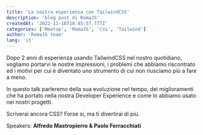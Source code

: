 ```yaml
---
title: 'La nostra esperienza con TailwindCSS'
description: 'blog post di RomaJS'
createdAt: '2022-11-16T18:45:57.777Z'
categories: ['Meetup', 'RomaJS', 'Css', 'Tailwind']
author: 'RomaJS team'
lang: 'it'
---
```


Dopo 2 anni di esperienza usando TailwindCSS nel nostro quotidiano, vogliamo portarvi le nostre impressioni, i problemi che abbiamo riscontrato ed i motivi per cui è diventato uno strumento di cui non riusciamo più a fare a meno.

In questo talk parleremo della sua evoluzione nel tempo, dei miglioramenti che ha portato nella nostra Developer Experience e come lo abbiamo usato nei nostri progetti.

Scriverai ancora CSS? Forse si, ma ti divertirai di più.

Speakers: **Alfredo Mastropierro & Paolo Ferracchiati**
